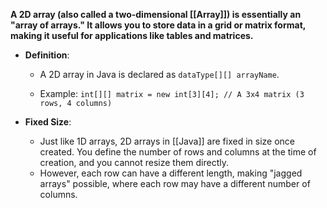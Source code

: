 **A 2D array (also called a two-dimensional [[Array]]) is essentially an "array of arrays." It allows you to store data in a grid or matrix format, making it useful for applications like tables and matrices.**

- **Definition**:
    - A 2D array in Java is declared as `dataType[][] arrayName`.

    - Example:
        `int[][] matrix = new int[3][4]; // A 3x4 matrix (3 rows, 4 columns)`
        
- **Fixed Size**:
    - Just like 1D arrays, 2D arrays in [[Java]] are fixed in size once created. You define the number of rows and columns at the time of creation, and you cannot resize them directly.
    - However, each row can have a different length, making "jagged arrays" possible, where each row may have a different number of columns.